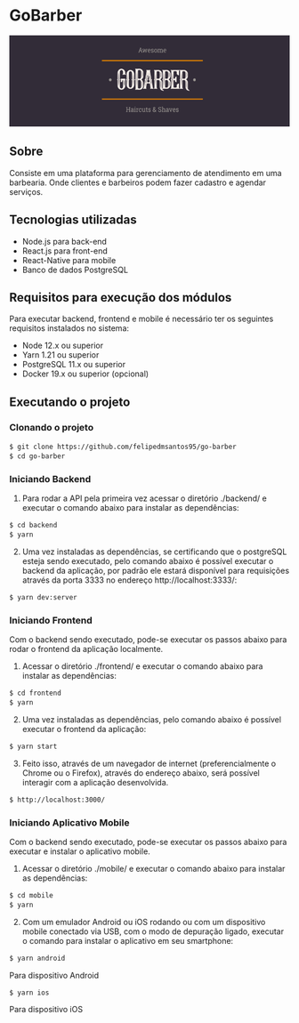 # GoBarber

![img/gobarber.png](img/gobarber.png)

## Sobre

Consiste em uma plataforma para gerenciamento de atendimento em uma barbearia. Onde clientes e barbeiros podem fazer cadastro e agendar serviços.

## Tecnologias utilizadas

- Node.js para back-end
- React.js para front-end
- React-Native para mobile
- Banco de dados PostgreSQL


## Requisitos para execução dos módulos

Para executar backend, frontend e mobile é necessário ter os seguintes requisitos instalados no sistema:

- Node 12.x ou superior
- Yarn 1.21 ou superior
- PostgreSQL 11.x ou superior
- Docker 19.x ou superior (opcional)


## Executando o projeto

### Clonando o projeto

```bash
$ git clone https://github.com/felipedmsantos95/go-barber
$ cd go-barber
```

### Iniciando Backend

1. Para rodar a API pela primeira vez acessar o diretório ./backend/ e executar o comando abaixo para instalar as dependências:

```bash
$ cd backend
$ yarn
```

2. Uma vez instaladas as dependências,  se certificando que o postgreSQL esteja sendo executado, pelo comando abaixo é possível executar o backend da aplicação, por padrão ele estará disponível para requisições através da porta 3333 no endereço http://localhost:3333/:

```bash
$ yarn dev:server
```

### Iniciando Frontend

Com o backend sendo executado, pode-se executar os passos abaixo para rodar o frontend da aplicação localmente.

1. Acessar o diretório ./frontend/ e executar o comando abaixo para instalar as dependências:

```bash
$ cd frontend
$ yarn
```

2. Uma vez instaladas as dependências, pelo comando abaixo é possível executar o frontend da aplicação:

```bash
$ yarn start
```

3. Feito isso, através de um navegador de internet (preferencialmente o Chrome ou o Firefox), através do endereço abaixo, será possível interagir com a aplicação desenvolvida.

```bash
$ http://localhost:3000/
```

### Iniciando Aplicativo Mobile

Com o backend sendo executado, pode-se executar os passos abaixo para executar e instalar o aplicativo mobile.

1. Acessar o diretório ./mobile/ e executar o comando abaixo para instalar as dependências:

```bash
$ cd mobile
$ yarn
```

2. Com um emulador Android ou iOS rodando ou com um dispositivo mobile conectado via USB, com o modo de depuração ligado, executar o comando para instalar o aplicativo em seu smartphone:

```bash
$ yarn android
```
Para dispositivo Android

```bash
$ yarn ios
```
Para dispositivo iOS

